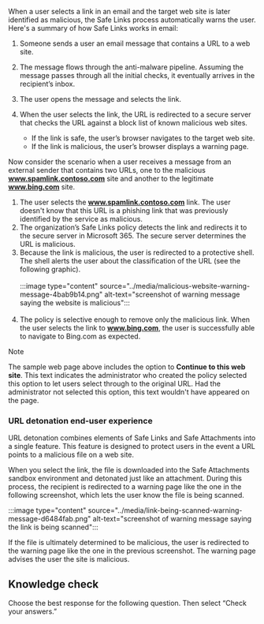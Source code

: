 When a user selects a link in an email and the target web site is later identified as malicious, the Safe Links process automatically warns the user. Here's a summary of how Safe Links works in email:

1.  Someone sends a user an email message that contains a URL to a web site.
2.  The message flows through the anti-malware pipeline. Assuming the message passes through all the initial checks, it eventually arrives in the recipient’s inbox.
3.  The user opens the message and selects the link.
4.  When the user selects the link, the URL is redirected to a secure server that checks the URL against a block list of known malicious web sites.
    
     -  If the link is safe, the user’s browser navigates to the target web site.
     -  If the link is malicious, the user’s browser displays a warning page.

Now consider the scenario when a user receives a message from an external sender that contains two URLs, one to the malicious **www.spamlink.contoso.com** site and another to the legitimate **www.bing.com** site.

1.  The user selects the **www.spamlink.contoso.com** link. The user doesn't know that this URL is a phishing link that was previously identified by the service as malicious.
2.  The organization’s Safe Links policy detects the link and redirects it to the secure server in Microsoft 365. The secure server determines the URL is malicious.
3.  Because the link is malicious, the user is redirected to a protective shell. The shell alerts the user about the classification of the URL (see the following graphic).<br><br>:::image type="content" source="../media/malicious-website-warning-message-4bab9b14.png" alt-text="screenshot of warning message saying the website is malicious":::
    <br><br>
4.  The policy is selective enough to remove only the malicious link. When the user selects the link to **www.bing.com**, the user is successfully able to navigate to Bing.com as expected.

> [!NOTE]
> The sample web page above includes the option to **Continue to this web site**. This text indicates the administrator who created the policy selected this option to let users select through to the original URL. Had the administrator not selected this option, this text wouldn't have appeared on the page.

### URL detonation end-user experience

URL detonation combines elements of Safe Links and Safe Attachments into a single feature. This feature is designed to protect users in the event a URL points to a malicious file on a web site.

When you select the link, the file is downloaded into the Safe Attachments sandbox environment and detonated just like an attachment. During this process, the recipient is redirected to a warning page like the one in the following screenshot, which lets the user know the file is being scanned.

:::image type="content" source="../media/link-being-scanned-warning-message-d6484fab.png" alt-text="screenshot of warning message saying the link is being scanned":::


If the file is ultimately determined to be malicious, the user is redirected to the warning page like the one in the previous screenshot. The warning page advises the user the site is malicious.

## Knowledge check

Choose the best response for the following question. Then select “Check your answers.”